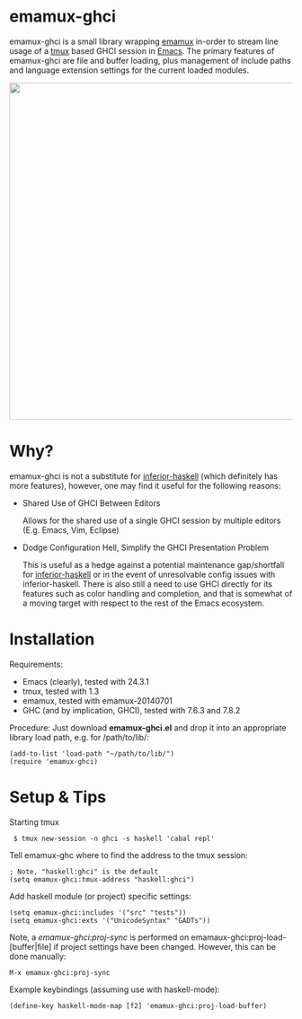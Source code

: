 emamux-ghci
===========
emamux-ghci is a small library wrapping [emamux](http://www.github.com/syohex/emacs-emamux) in-order to
stream line usage of a [tmux](http://tmux.sourceforge.net) based GHCI session in [Emacs](http://www.gnu.org/s/emacs/). The primary features of emamux-ghci are file and buffer loading, plus management of include paths and language extension settings for the current loaded modules.
<p align="center">
  <href a="http://www.github.com/jfeltz/ememamux-ghci/blob/master/example.png?raw=true"> 
    <img src="http://www.github.com/jfeltz/emamux-ghci/blob/master/example.png?raw=true" style="border-style: none" width="600px"/>
  </a>
</p>

Why?
====

  emamux-ghci is not a substitute for [inferior-haskell](https://github.com/haskell/haskell-mode/wiki/Inferior-Haskell-Mode) (which definitely has more features), however, one may find it useful for the following reasons:

* Shared Use of GHCI Between Editors 

    Allows for the shared use of a single GHCI session by multiple editors (E.g. Emacs, Vim, Eclipse)

* Dodge Configuration Hell, Simplify the GHCI Presentation Problem

    This is useful as a hedge against a potential maintenance gap/shortfall for [inferior-haskell](https://github.com/haskell/haskell-mode/wiki/Inferior-Haskell-Mode) or in the event of unresolvable config issues with inferior-haskell. There is also still a need to use GHCI directly for its features such as color handling and completion, and that is somewhat of a moving target with respect to the rest of the Emacs ecosystem.

Installation
============
Requirements:
* Emacs (clearly), tested with 24.3.1
* tmux, tested with 1.3
* emamux, tested with emamux-20140701
* GHC (and by implication, GHCI), tested with 7.6.3 and 7.8.2

Procedure:
Just download <b>emamux-ghci.el</b> and drop it into
an appropriate library load path, e.g. for /path/to/lib/:

    (add-to-list 'load-path "~/path/to/lib/")
    (require 'emamux-ghci)

Setup & Tips 
============

  Starting tmux 

     $ tmux new-session -n ghci -s haskell 'cabal repl'

  Tell emamux-ghc where to find the address to the tmux session:

    ; Note, "haskell:ghci" is the default
    (setq emamux-ghci:tmux-address "haskell:ghci")

  Add haskell module (or project) specific settings:

    (setq emamux-ghci:includes '("src" "tests"))
    (setq emamux-ghci:exts '("UnicodeSyntax" "GADTs"))

  Note, a <i>emamux-ghci:proj-sync</i> is performed on
  emamaux-ghci:proj-load-[buffer|file] if project settings have been
  changed. However, this can be done manually:

    M-x emamux-ghci:proj-sync

  Example keybindings (assuming use with haskell-mode): 

    (define-key haskell-mode-map [f2] 'emamux-ghci:proj-load-buffer)
